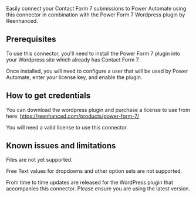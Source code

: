 Easily connect your Contact Form 7 submissions to Power Automate using this connector in combination with the Power Form 7 Wordpress plugin by Reenhanced.

## Prerequisites

To use this connector, you'll need to install the Power Form 7 plugin into your Wordpress site which already has Contact Form 7.

Once installed, you will need to configure a user that will be used by Power Automate, enter your license key, and enable the plugin.

## How to get credentials

You can download the wordpress plugin and purchase a license to use from here: https://reenhanced.com/products/power-form-7/

You will need a valid license to use this connector.

## Known issues and limitations

Files are not yet supported.

Free Text values for dropdowns and other option sets are not supported.

From time to time updates are released for the WordPress plugin that accompanies this connector. Please ensure you are using the latest version.
